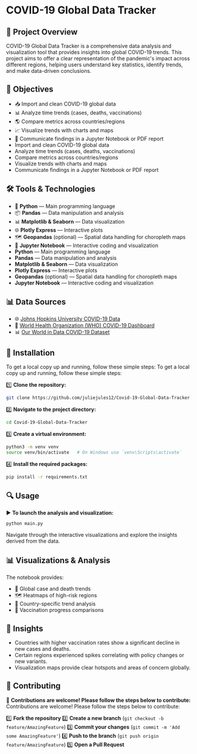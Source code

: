 # COVID-19 Global Data Tracker

## 📌 Project Overview

COVID-19 Global Data Tracker is a comprehensive data analysis and visualization tool that provides insights into global COVID-19 trends. This project aims to offer a clear representation of the pandemic's impact across different regions, helping users understand key statistics, identify trends, and make data-driven conclusions.

## 🎯 Objectives

* 📥 Import and clean COVID-19 global data
* 📊 Analyze time trends (cases, deaths, vaccinations)
* 🌎 Compare metrics across countries/regions
* 📈 Visualize trends with charts and maps
* 📝 Communicate findings in a Jupyter Notebook or PDF report
* Import and clean COVID-19 global data
* Analyze time trends (cases, deaths, vaccinations)
* Compare metrics across countries/regions
* Visualize trends with charts and maps
* Communicate findings in a Jupyter Notebook or PDF report

## 🛠️ Tools & Technologies

* 🐍 **Python** — Main programming language
* 📦 **Pandas** — Data manipulation and analysis
* 📊 **Matplotlib & Seaborn** — Data visualization
* 🌐 **Plotly Express** — Interactive plots
* 🗺️ **Geopandas** (optional) — Spatial data handling for choropleth maps
* 📓 **Jupyter Notebook** — Interactive coding and visualization
* **Python** — Main programming language
* **Pandas** — Data manipulation and analysis
* **Matplotlib & Seaborn** — Data visualization
* **Plotly Express** — Interactive plots
* **Geopandas** (optional) — Spatial data handling for choropleth maps
* **Jupyter Notebook** — Interactive coding and visualization

## 📊 Data Sources

* 🌐 [Johns Hopkins University COVID-19 Data](https://github.com/CSSEGISandData/COVID-19)
* 🏥 [World Health Organization (WHO) COVID-19 Dashboard](https://covid19.who.int/)
* 📊 [Our World in Data COVID-19 Dataset](https://ourworldindata.org/coronavirus)

## 🚀 Installation

To get a local copy up and running, follow these simple steps:
To get a local copy up and running, follow these simple steps:

1️⃣ **Clone the repository:**

```bash
git clone https://github.com/juliejules12/Covid-19-Global-Data-Tracker.git
```

2️⃣ **Navigate to the project directory:**

```bash
cd Covid-19-Global-Data-Tracker
```

3️⃣ **Create a virtual environment:**

```bash
python3 -m venv venv
source venv/bin/activate   # On Windows use `venv\Scripts\activate`
```

4️⃣ **Install the required packages:**

```bash
pip install -r requirements.txt
```

## 🔍 Usage

▶️ **To launch the analysis and visualization:**

```bash
python main.py
```

Navigate through the interactive visualizations and explore the insights derived from the data.

## 📊 Visualizations & Analysis

The notebook provides:

* 📌 Global case and death trends
* 🗺️ Heatmaps of high-risk regions
* 📅 Country-specific trend analysis
* 💉 Vaccination progress comparisons

## 🔎 Insights

* Countries with higher vaccination rates show a significant decline in new cases and deaths.
* Certain regions experienced spikes correlating with policy changes or new variants.
* Visualization maps provide clear hotspots and areas of concern globally.

## 🤝 Contributing

🤲 **Contributions are welcome! Please follow the steps below to contribute:**
Contributions are welcome! Please follow the steps below to contribute:

1️⃣ **Fork the repository**
2️⃣ **Create a new branch** (`git checkout -b feature/AmazingFeature`)
3️⃣ **Commit your changes** (`git commit -m 'Add some AmazingFeature'`)
4️⃣ **Push to the branch** (`git push origin feature/AmazingFeature`)
5️⃣ **Open a Pull Request**

